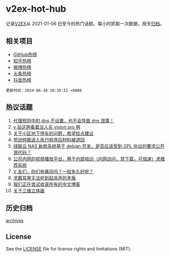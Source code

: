 # v2ex-hot-hub

 记录[V2EX](https://www.v2ex.com/)从 2021-01-06 日至今的热门话题。每小时抓取一次数据，按天[归档](archives)。
 
 ## 相关项目

- [GitHub热榜](https://github.com/snaildev/github-hot-hub)
- [知乎热榜](https://github.com/snaildev/zhihu-hot-hub)
- [微博热榜](https://github.com/snaildev/weibo-hot-hub)
- [头条热榜](https://github.com/snaildev/toutiao-hot-hub)
- [抖音热榜](https://github.com/snaildev/douyin-hot-hub)


 `更新时间：2024-06-30 10:35:51 +0800`

## 热议话题

1. [代理规则中的 dns 不设置，也不会导致 dns 泄露！](https://www.v2ex.com/t/1053566)
1. [v 站这两看着没人买 vision pro 啊](https://www.v2ex.com/t/1053534)
1. [关于小区地下停车的问题，希望给点建议](https://www.v2ex.com/t/1053573)
1. [劳动仲裁进入执行程序后材料被退回](https://www.v2ex.com/t/1053523)
1. [绿联云 NAS 新款系统基于 debian 开发，是否应该受到 GPL 协议的要求公开源代码？](https://www.v2ex.com/t/1053553)
1. [公司内网的视频播放平台，用于内部培训（内网访问，禁下载，可倍速）求推荐系统](https://www.v2ex.com/t/1053517)
1. [V 友们，你们有痛风吗？一般多久好呢？](https://www.v2ex.com/t/1053544)
1. [求戴耳塞无法听到起床声的矛盾](https://www.v2ex.com/t/1053612)
1. [我们正在尝试收录所有的中文博客](https://www.v2ex.com/t/1053625)
1. [关于三维立体画](https://www.v2ex.com/t/1053527)

## 历史归档

[archives](archives)

## License

See the [LICENSE](LICENSE) file for license rights and limitations (MIT).
